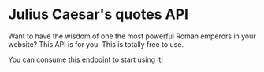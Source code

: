 # Julius Caesar's quotes API

Want to have the wisdom of one the most powerful Roman emperors in your website? This API is for you. 
This is totally free to use. 

You can consume [this endpoint](https://caesar-api.herokuapp.com/) to start using it!
